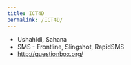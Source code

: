 ```yaml
---
title: ICT4D
permalink: /ICT4D/
---
```


-   Ushahidi, Sahana
-   SMS - Frontline, Slingshot, RapidSMS
-   <http://questionbox.org/>
